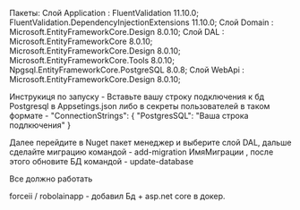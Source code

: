 Пакеты:
 Слой Application : FluentValidation 11.10.0; FluentValidation.DependencyInjectionExtensions 11.10.0;
 Слой Domain : Microsoft.EntityFrameworkCore.Design 8.0.10;
 Слой DAL : Microsoft.EntityFrameworkCore 8.0.10; Microsoft.EntityFrameworkCore.Design 8.0.10; Microsoft.EntityFrameworkCore.Tools 8.0.10; Npgsql.EntityFrameworkCore.PostgreSQL 8.0.8;
 Слой WebApi : Microsoft.EntityFrameworkCore.Design 8.0.10;

Инструкиця по запуску - Вставьте вашу строку подключения к бд Postgresql в Appsetings.json либо в секреты пользователей в таком формате - "ConnectionStrings": {
  "PostgresSQL": "Ваша строка подлкючения"
} 

Далее перейдите в Nuget пакет менеджер и выберите слой DAL, дальше сделайте миграцию командой - add-migration ИмяМиграции , после этого обновите БД командой - update-database

Все должно работать


 forceii / robolainapp - добавил Бд + asp.net core в докер.
